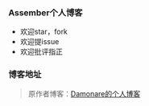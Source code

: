 ### Assember个人博客

- 欢迎star，fork
- 欢迎提issue
- 欢迎批评指正

### 博客地址

> 原作者博客：[Damonare的个人博客](http://damonare.cn)
